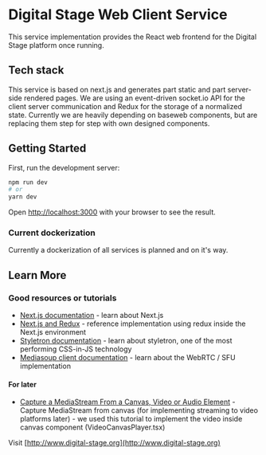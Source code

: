 # Digital Stage Web Client Service

This service implementation provides the React web frontend for the Digital Stage platform once running.


## Tech stack
This service is based on next.js and generates part static and part server-side rendered pages.
We are using an event-driven socket.io API for the client server communication and Redux for the storage of a normalized state.
Currently we are heavily depending on baseweb components, but are replacing them step for step with own designed components.


## Getting Started

First, run the development server:

```bash
npm run dev
# or
yarn dev
```

Open [http://localhost:3000](http://localhost:3000) with your browser to see the result.

### Current dockerization
Currently a dockerization of all services is planned and on it's way.

## Learn More

### Good resources or tutorials

- [Next.js documentation](https://nextjs.org/docs) -  learn about Next.js
- [Next.js and Redux](https://github.com/vercel/next.js/tree/canary/examples/with-redux) - reference implementation using redux inside the Next.js environment
- [Styletron documentation](https://www.styletron.org/react) - learn about styletron, one of the most performing CSS-in-JS technology
- [Mediasoup client documentation](https://mediasoup.org/documentation/v3/mediasoup-client/api/) - learn about the WebRTC / SFU implementation

#### For later
- [Capture a MediaStream From a Canvas, Video or Audio Element](https://developers.google.com/web/updates/2016/10/capture-stream) - Capture MediaStream from canvas (for implementing streaming to video platforms later) - we used this tutorial to implement the video inside canvas component (VideoCanvasPlayer.tsx)


Visit [http://www.digital-stage.org](http://www.digital-stage.org)

